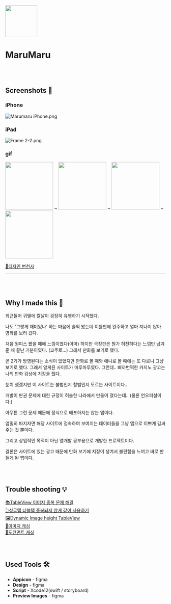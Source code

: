 <img src="https://user-images.githubusercontent.com/63496607/131101666-02dca9a8-bdf9-4427-8799-c7a8d806f61e.png" width="100">

# MaruMaru

<br><br>
## Screenshots 📱

### iPhone

![Marumaru iPhone.png](https://user-images.githubusercontent.com/63496607/131101688-ed771edc-73a1-41f7-8c39-2923874898c5.png)

### iPad

![Frame 2-2.png](https://user-images.githubusercontent.com/63496607/131101740-39164939-1f19-4497-bc81-59a81fa3b4d7.png)

### gif

<img src="https://github.com/Avocado34/Marumaru/blob/develop/RunningGif/Main.gif" width="150"></img> ~
<img src="https://github.com/Avocado34/Marumaru/blob/develop/RunningGif/Search.gif" width="150"></img> ~
<img src="https://github.com/Avocado34/Marumaru/blob/develop/RunningGif/Episode.gif" width="150"></img> ~
<img src="https://github.com/Avocado34/Marumaru/blob/develop/RunningGif/View.gif" width="150"></img>

[🎨디자인 변천사](https://www.notion.so/ffed3289a9024ae8a58dbb7614dd553a)

---

<br><br>
## Why I made this 🤔

 최근들어 귀멸에 칼날이 굉장히 유행하기 시작했다.

 나도 '그렇게 재미있나' 하는 마음에 슬쩍 봤는데 이틀만에 완주하고 얼마 지나지 않아 영화를 보러 갔다.

처음 원피스 봤을 때에 느낌이였다(아마) 하지만 극장판은 뭔가 허전하다는 느낌만 남겨준 채 끝난 기분이였다. (쿄주로...) 그래서 만화를 보기로 했다.

 곧 2기가 방영된다는 소식이 있었지만 만화로 볼 때와 애니로 볼 때에는 또 다르니 그냥 보기로 했다. 그래서 알게된 사이트가 마루마루였다. 그런데.. 삐까번쩍한 카지노 광고는 나의 만화 감상에 지장을 줬다.

 눈치 챘겠지만 이 사이트는 불법인지 합법인지 모르는 사이트이다..

개발이 판권 문제에 대한 규정이 허술한 나라에서 만들어 졌다는데.. (물론 언오피셜이다.)

아무튼 그런 문제 때문에 정식으로  배포하지는 않는 앱이다.

 엄밀히 따지자면 해당 사이트에 접속하여 보여지는 데이터들을 그냥 앱으로 이쁘게 감싸주는 것 뿐이다.

그리고 상업적인 목적이 아닌 앱개발 공부용으로 개발한 프로젝트이다.

 결론은 사이트에 있는 광고 때문에 만화 보기에 지장이 생겨서 불편함을 느끼고 바로 만들게 된 앱이다.

<br><br>
## Trouble shooting 💡

[📚TableView 이미지 중복 문제 해결](https://www.notion.so/TableView-f0fb59a9270043fc90153740ef6eff84) <br>
[👆싱글탭 더블탭 중복되지 않게 같이 사용하기](https://www.notion.so/0453e27d43db4265b8640608ceff8210) <br>
[🖼Dynamic Image height TableView](https://www.notion.so/Dynamic-Image-height-TableView-8ba75d52f4f9430487fef5f8276e0637) <br>
[💾이미지 캐싱](https://www.notion.so/6327f97c06974c35ae0b4180ded110df) <br>
[💾도큐먼트 캐싱](https://cautious-smash-7a0.notion.site/fb0cdf7a04484a129e92d11a1a3e991c) <br>

<br><br>
## Used Tools 🛠

- **Appicon** - figma
- **Design** - figma
- **Script** - Xcode12(swift / storyboard)
- **Preview Images** - figma
